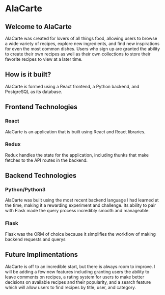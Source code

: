 # AlaCarte

## Welcome to AlaCarte

AlaCarte was created for lovers of all things food, allowing users to browse a wide variety of recipes, explore new ingredients, and find new inspirations for even the most common dishes. Users who sign up are granted the ability to create their own recipes as well as their own collections to store their favorite recipes to view at a later time.

## How is it built?

AlaCarte is formed using a React frontend, a Python backend, and PostgreSQL as its database. 

## Frontend Technologies 

### React

AlaCarte is an application that is built using React and React libraries.

### Redux

Redux handles the state for the application, including thunks that make fetches to the API routes in the backend.

## Backend Technologies

### Python/Python3

AlaCarte was built using the most recent backend language I had learned at the time, making it a rewarding experiment and challenge. Its ability to pair with Flask made the query process incredibly smooth and manageable.

### Flask

Flask was the ORM of choice because it simplifies the workflow of making backend requests and querys

## Future Implimentations

AlaCarte is off to an incredible start, but there is always room to improve. I will be adding a few new features including granting users the ability to leave comments on recipes, a rating system for users to make better decisions on available recipes and their popularity, and a search feature which will allow users to find recipes by title, user, and category.



